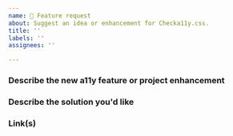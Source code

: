 ```yaml
---
name: 🙋 Feature request
about: Suggest an idea or enhancement for Checka11y.css.
title: ''
labels: ''
assignees: ''

---
```


<!-- 🧡 Thanks for your time to make Checka11y.css better with your feedbacks 🧡 -->

<!-- If this issue is to check for a new a11y feature or modify an existing a11y feature check, please label it as `a11y feature` -->
<!-- If this issue is to enhance anything else in the project (I.e. linting, dependencies, README, architecture, etc), please label it as `project enhancement` -->

### Describe the new a11y feature or project enhancement

<!-- A clear and concise description of what the problem is. E.g. A common a11y mistake is... -->

### Describe the solution you'd like

<!-- A clear and concise description of what you want to happen. Adding some code examples would be neat! -->

### Link(s)
<!-- Please provide any relevant links used in your investigation in raising this issue. -->
<!-- Try linking to trusted sites such as w3.org, developer.mozilla.org, a11yproject.com, inclusive-components.design, etc -->
